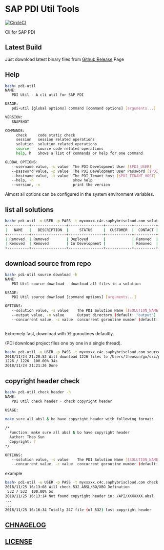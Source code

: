 # SAP PDI Util Tools

[![CircleCI](https://circleci.com/gh/Soontao/pdi-util.svg?style=shield)](https://circleci.com/gh/Soontao/pdi-util)

Cli for SAP PDI

## Latest Build

Just download latest binary files from [Github Release](https://github.com/Soontao/pdi-util/releases) Page

## Help

```bash
bash> pdi-util 
NAME:
   PDI Util - A cli util for SAP PDI

USAGE:
   pdi-util [global options] command [command options] [arguments...]

VERSION:
   SNAPSHOT

COMMANDS:
     check     code static check
     session   session related operations
     solution  solution related operations
     source    source code related operations
     help, h   Shows a list of commands or help for one command

GLOBAL OPTIONS:
   --username value, -u value  The PDI Development User [$PDI_USER]
   --password value, -p value  The PDI Development User Password [$PDI_PASSWORD]
   --hostname value, -t value  The PDI Tenant host [$PDI_TENANT_HOST]
   --help, -h                  show help
   --version, -v               print the version
```

Almost all options can be configured in the system environment variables.

## list all solutions

```bash
bash> pdi-util -u USER -p PASS -t myxxxxx.c4c.saphybriscloud.com solution list 
+----------+----------------+----------------+------------+----------+-------+
|   NAME   |   DESCRIPTION  |     STATUS     |  CUSTOMER  |  CONTACT | EMAIL |
+----------+----------------+----------------+------------+----------+-------+
| Removed  | Removed        | Deployed       |            | Removed  |       |
| Removed  | Removed        | In Development |            | Removed  |       |
+----------+----------------+----------------+------------+----------+-------+
```

## download source from repo

```bash
bash> pdi-util source download -h
NAME:
   PDI Util source download - download all files in a solution

USAGE:
   PDI Util source download [command options] [arguments...]

OPTIONS:
   --solution value, -s value    The PDI Solution Name [$SOLUTION_NAME]
   --output value, -o value      Output directory (default: "output") [$OUTPUT]
   --concurrent value, -c value  concurrent goroutine number (default: 35) [$DOWNLOAD_CONCURRENT]
   
```

Extremely fast, download with `35` goroutines defaultly. 

(PDI download project files one by one in a single thread).

```bash
bash> pdi-util -u USER -p PASS -t myxxxxx.c4c.saphybriscloud.com source download -s YQABCDEFG_ 
2018/11/24 21:20:52 Will download 1226 files to /Users/theosun/go/src/github.com/Soontao/pdi-util/output
1226 / 1226  100.00% 34s
2018/11/24 21:21:26 Done
```

## copyright header check

```bash
bash> pdi-util check header -h
NAME:
   PDI Util check header - check copyright header

USAGE:
   
make sure all absl & bo have copyright header with following format:

/*
  Function: make sure all absl & bo have copyright header
  Author: Theo Sun
  Copyright: ?
*/

OPTIONS:
   --solution value, -s value    The PDI Solution Name [$SOLUTION_NAME]
   --concurrent value, -c value  concurrent goroutine number (default: 35) [$DOWNLOAD_CONCURRENT]
```

example

```bash
bash> pdi-util -u USER -p PASS -t myxxxxx.c4c.saphybriscloud.com check header -s YQABCDEFG_
2018/11/25 16:13:08 Will check 532 ABSL/BO/XBO Defination
 532 / 532  100.00% 5s
2018/11/25 16:13:14 Not found copyright header in: /API/XXXXXXX.absl
... 
...
2018/11/25 16:16:34 Totally 247 file (of 532) lost copyright header
```

## [CHNAGELOG](./CHANGELOG.md)

## [LICENSE](./LICENSE)